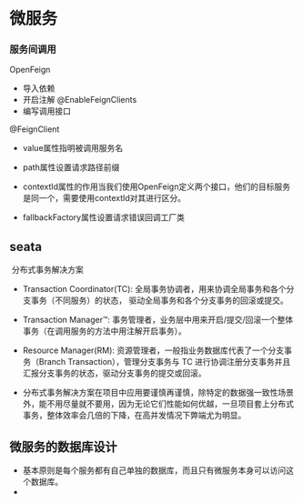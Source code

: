 # 微服务

### 服务间调用

OpenFeign

* 导入依赖
* 开启注解 @EnableFeignClients
* 编写调用接口

@FeignClient

* value属性指明被调用服务名

* path属性设置请求路径前缀

* contextId属性的作用当我们使用OpenFeign定义两个接口，他们的目标服务是同一个，需要使用contextId对其进行区分。
* fallbackFactory属性设置请求错误回调工厂类

## seata

​		分布式事务解决方案

* Transaction Coordinator(TC):  全局事务协调者，用来协调全局事务和各个分支事务（不同服务）的状态， 驱动全局事务和各个分支事务的回滚或提交。

* Transaction Manager™:  事务管理者，业务层中用来开启/提交/回滚一个整体事务（在调用服务的方法中用注解开启事务）。

* Resource Manager(RM):  资源管理者，一般指业务数据库代表了一个分支事务（Branch Transaction），管理分支事务与 TC 进行协调注册分支事务并且汇报分支事务的状态，驱动分支事务的提交或回滚。

* 分布式事务解决方案在项目中应用要谨慎再谨慎，除特定的数据强一致性场景外，能不用尽量就不要用，因为无论它们性能如何优越，一旦项目套上分布式事务，整体效率会几倍的下降，在高并发情况下弊端尤为明显。

## 微服务的数据库设计

* 基本原则是每个服务都有自己单独的数据库，而且只有微服务本身可以访问这个数据库。
* 
